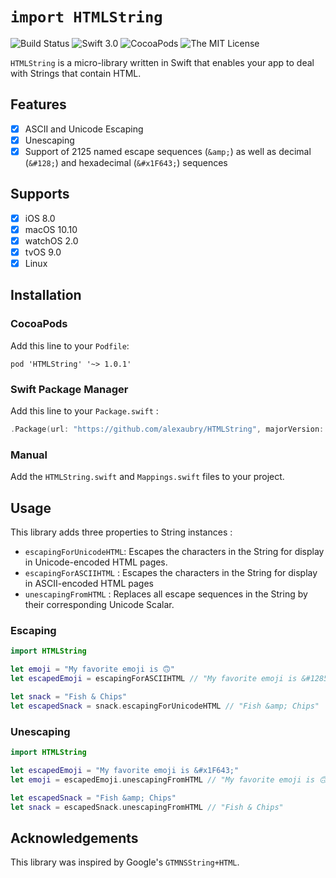 # `import HTMLString`

![Build Status](https://travis-ci.org/alexaubry/HTMLString.svg?branch=master) ![Swift 3.0](https://img.shields.io/badge/Swift-3.0-Orange.svg) ![CocoaPods](https://img.shields.io/cocoapods/v/HTTPString.svg?maxAge=86400") ![The MIT License](https://img.shields.io/cocoapods/l/HTTPString.svg?maxAge=86400")

`HTMLString` is a micro-library written in Swift that enables your app to deal with Strings that contain HTML.

## Features

- [x] ASCII and Unicode Escaping
- [x] Unescaping
- [x] Support of 2125 named escape sequences (`&amp;`) as well as decimal (`&#128;`) and hexadecimal (`&#x1F643;`) sequences

## Supports

- [x] iOS 8.0
- [x] macOS 10.10
- [x] watchOS 2.0
- [x] tvOS 9.0
- [x] Linux

## Installation

### CocoaPods

Add this line to your `Podfile`:

~~~
pod 'HTMLString' '~> 1.0.1'
~~~

### Swift Package Manager

Add this line to your `Package.swift` :
~~~swift
.Package(url: "https://github.com/alexaubry/HTMLString", majorVersion: 1, minor: 0)
~~~

### Manual

Add the `HTMLString.swift` and `Mappings.swift` files to your project.

## Usage

This library adds three properties to String instances :

- `escapingForUnicodeHTML`: Escapes the characters in the String for display in Unicode-encoded HTML pages.
- `escapingForASCIIHTML` : Escapes the characters in the String for display in ASCII-encoded HTML pages
- `unescapingFromHTML` : Replaces all escape sequences in the String by their corresponding Unicode Scalar.

### Escaping

~~~swift
import HTMLString 

let emoji = "My favorite emoji is 🙃"
let escapedEmoji = escapingForASCIIHTML // "My favorite emoji is &#128579;"

let snack = "Fish & Chips"
let escapedSnack = snack.escapingForUnicodeHTML // "Fish &amp; Chips"
~~~

### Unescaping

~~~swift
import HTMLString

let escapedEmoji = "My favorite emoji is &#x1F643;"
let emoji = escapedEmoji.unescapingFromHTML // "My favorite emoji is 🙃"

let escapedSnack = "Fish &amp; Chips"
let snack = escapedSnack.unescapingFromHTML // "Fish & Chips"
~~~

## Acknowledgements

This library was inspired by Google's `GTMNSString+HTML`.
